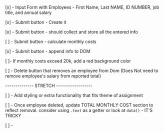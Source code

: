 [x] - Input Form with Employees - First Name, Last NAME, ID NUMBER, job title, and annual salary

[x] - Submit button - Create it

[x] - Submit button - should collect and store all the entered info

[ ] - Submit button - calculate monthly costs

[x] - Submit button - append info to DOM

[ ]- If monthly costs exceed 20k, add a red background color

[ ] - Delete button that removes an employee from Dom
(Does Not need to remove employee's salary from reported total)

-------------- STRETCH ------------------

[ ] - Add styling or extra functionality that fits theme of assignment

[ ] - Once employee deleted, update TOTAL MONTHLY COST section to reflect removal. consider using `.text` as a getter or look at `data()` - IT'S TRICKY

[ ] -
